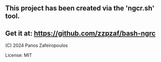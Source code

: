 ## This project has been created via the 'ngcr.sh' tool.
## Get it at: https://github.com/zzpzaf/bash-ngrc

(C) 2024 Panos Zafeiropoulos

License: MIT
